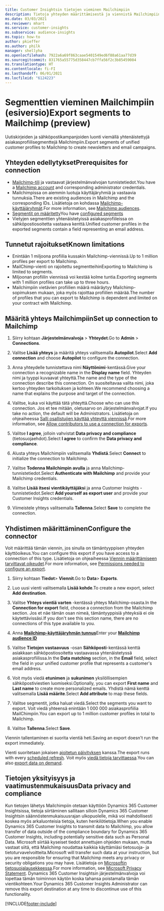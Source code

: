 ```yaml
---
title: Customer Insightsin tietojen vieminen Mailchimpiin
description: Tietoja yhteyden määrittämisestä ja viennistä Mailchimpiin.
ms.date: 03/03/2021
ms.reviewer: mhart
ms.service: customer-insights
ms.subservice: audience-insights
ms.topic: how-to
author: pkieffer
ms.author: philk
manager: shellyha
ms.openlocfilehash: 7922a6a69f863caae5401549ed6f88a61aa77d39
ms.sourcegitcommit: 831765a55775d358447cb7ffa56f2c3b85459084
ms.translationtype: HT
ms.contentlocale: fi-FI
ms.lasthandoff: 06/01/2021
ms.locfileid: "6124223"
---
```

# <a name="export-segments-to-mailchimp-preview"></a><span data-ttu-id="038a1-103">Segmenttien vieminen Mailchimpiin (esiversio)</span><span class="sxs-lookup"><span data-stu-id="038a1-103">Export segments to Mailchimp (preview)</span></span>

<span data-ttu-id="038a1-104">Uutiskirjeiden ja sähköpostikampanjoiden luonti viemällä yhtenäistettyjä asiakasprofiilisegmenttejä Mailchimpiin.</span><span class="sxs-lookup"><span data-stu-id="038a1-104">Export segments of unified customer profiles to Mailchimp to create newsletters and email campaigns.</span></span>

## <a name="prerequisites-for-connection"></a><span data-ttu-id="038a1-105">Yhteyden edellytykset</span><span class="sxs-lookup"><span data-stu-id="038a1-105">Prerequisites for connection</span></span>

-   <span data-ttu-id="038a1-106">[Mailchimp-tili](https://mailchimp.com/) ja vastaavat järjestelmänvalvojan tunnistetiedot.</span><span class="sxs-lookup"><span data-stu-id="038a1-106">You have a [Mailchimp account](https://mailchimp.com/) and corresponding administrator credentials.</span></span>
-   <span data-ttu-id="038a1-107">Mailchimpissa on aiemmin luotuja käyttäjäryhmiä ja vastaavia tunnuksia.</span><span class="sxs-lookup"><span data-stu-id="038a1-107">There are existing audiences in Mailchimp and the corresponding IDs.</span></span> <span data-ttu-id="038a1-108">Lisätietoja on kohdassa [Mailchimp-käyttäjäryhmät](https://mailchimp.com/help/create-audience/).</span><span class="sxs-lookup"><span data-stu-id="038a1-108">For more information, see [Mailchimp audiences](https://mailchimp.com/help/create-audience/).</span></span>
-   <span data-ttu-id="038a1-109">[Segmentit on määritetty](segments.md)</span><span class="sxs-lookup"><span data-stu-id="038a1-109">You have [configured segments](segments.md)</span></span>
-   <span data-ttu-id="038a1-110">Vietyjen segmenttien yhtenäistetyissä asiakasprofiileissa on sähköpostiosoitetta vastaava kenttä.</span><span class="sxs-lookup"><span data-stu-id="038a1-110">Unified customer profiles in the exported segments contain a field representing an email address.</span></span>

## <a name="known-limitations"></a><span data-ttu-id="038a1-111">Tunnetut rajoitukset</span><span class="sxs-lookup"><span data-stu-id="038a1-111">Known limitations</span></span>

- <span data-ttu-id="038a1-112">Enintään 1 miljoona profiilia kussakin Mailchimp-viennissä.</span><span class="sxs-lookup"><span data-stu-id="038a1-112">Up to 1 million profiles per export to Mailchimp.</span></span>
- <span data-ttu-id="038a1-113">MailChimp-vienti on rajoitettu segmentteihin</span><span class="sxs-lookup"><span data-stu-id="038a1-113">Exporting to Mailchimp is limited to segments.</span></span>
- <span data-ttu-id="038a1-114">Miljoonan profiilin viennissä voi kestää kolme tuntia.</span><span class="sxs-lookup"><span data-stu-id="038a1-114">Exporting segments with 1 million profiles can take up to three hours.</span></span> 
- <span data-ttu-id="038a1-115">Mailchimpiin vietävien profiilien määrä määräytyy Mailchimp-sopimuksen mukaan, joka myös rajoittaa profiilien määrää.</span><span class="sxs-lookup"><span data-stu-id="038a1-115">The number of profiles that you can export to Mailchimp is dependent and limited on your contract with Mailchimp.</span></span>

## <a name="set-up-connection-to-mailchimp"></a><span data-ttu-id="038a1-116">Määritä yhteys Mailchimpiin</span><span class="sxs-lookup"><span data-stu-id="038a1-116">Set up connection to Mailchimp</span></span>

1. <span data-ttu-id="038a1-117">Siirry kohtaan **Järjestelmänvalvoja** > **Yhteydet**.</span><span class="sxs-lookup"><span data-stu-id="038a1-117">Go to **Admin** > **Connections**.</span></span>

1. <span data-ttu-id="038a1-118">Valitse **Lisää yhteys** ja määritä yhteys valitsemalla **Autopilot**.</span><span class="sxs-lookup"><span data-stu-id="038a1-118">Select **Add connection** and choose **Autopilot** to configure the connection.</span></span>

1. <span data-ttu-id="038a1-119">Anna yhteydelle tunnistettava nimi **Näyttönimi**-kentässä.</span><span class="sxs-lookup"><span data-stu-id="038a1-119">Give your connection a recognizable name in the **Display name** field.</span></span> <span data-ttu-id="038a1-120">Yhteyden nimi ja tyyppi kuvaavat yhteyttä.</span><span class="sxs-lookup"><span data-stu-id="038a1-120">The name and the type of the connection describe this connection.</span></span> <span data-ttu-id="038a1-121">On suositeltavaa valita nimi, joka kertoo yhteyden tarkoituksen ja kohteen.</span><span class="sxs-lookup"><span data-stu-id="038a1-121">We recommend choosing a name that explains the purpose and target of the connection.</span></span>

1. <span data-ttu-id="038a1-122">Valitse, kuka voi käyttää tätä yhteyttä.</span><span class="sxs-lookup"><span data-stu-id="038a1-122">Choose who can use this connection.</span></span> <span data-ttu-id="038a1-123">Jos et tee mitään, oletusarvo on Järjestelmänvalvojat.</span><span class="sxs-lookup"><span data-stu-id="038a1-123">If you take no action, the default will be Administrators.</span></span> <span data-ttu-id="038a1-124">Lisätietoja on ohjeaiheessa [Salli osallistujien käyttää yhteyttä viennissä](connections.md#allow-contributors-to-use-a-connection-for-exports).</span><span class="sxs-lookup"><span data-stu-id="038a1-124">For more information, see [Allow contributors to use a connection for exports](connections.md#allow-contributors-to-use-a-connection-for-exports).</span></span>

1. <span data-ttu-id="038a1-125">Valitse **I agree**, jolloin vahvistat **Data privacy and compliance** (tietosuojaehdot).</span><span class="sxs-lookup"><span data-stu-id="038a1-125">Select **I agree** to confirm the **Data privacy and compliance**.</span></span>

1. <span data-ttu-id="038a1-126">Alusta yhteys Mailchimpiin valitsemalla **Yhdistä**.</span><span class="sxs-lookup"><span data-stu-id="038a1-126">Select **Connect** to initialize the connection to Mailchimp.</span></span>

1. <span data-ttu-id="038a1-127">Valitse **Todenna Mailchimpin avulla** ja anna Mailchimp-tunnistetiedot.</span><span class="sxs-lookup"><span data-stu-id="038a1-127">Select **Authenticate with Mailchimp** and provide your Mailchimp credentials.</span></span>

1. <span data-ttu-id="038a1-128">Valitse **Lisää itsesi vientikäyttäjäksi** ja anna Customer Insights -tunnistetiedot.</span><span class="sxs-lookup"><span data-stu-id="038a1-128">Select **Add yourself as export user** and provide your Customer Insights credentials.</span></span>

1. <span data-ttu-id="038a1-129">Viimeistele yhteys valitsemalla **Tallenna**.</span><span class="sxs-lookup"><span data-stu-id="038a1-129">Select **Save** to complete the connection.</span></span> 

## <a name="configure-the-connector"></a><span data-ttu-id="038a1-130">Yhdistimen määrittäminen</span><span class="sxs-lookup"><span data-stu-id="038a1-130">Configure the connector</span></span>

<span data-ttu-id="038a1-131">Voit määrittää tämän viennin, jos sinulla on tämäntyyppisen yhteyden käyttöoikeus.</span><span class="sxs-lookup"><span data-stu-id="038a1-131">You can configure this export if you have access to a connection of this type.</span></span> <span data-ttu-id="038a1-132">Lisätietoja on ohjeaiheessa [Viennin määrittämiseen tarvittavat oikeudet](export-destinations.md#set-up-a-new-export).</span><span class="sxs-lookup"><span data-stu-id="038a1-132">For more information, see [Permissions needed to configure an export](export-destinations.md#set-up-a-new-export).</span></span>

1. <span data-ttu-id="038a1-133">Siirry kohtaan **Tiedot**> **Viennit**.</span><span class="sxs-lookup"><span data-stu-id="038a1-133">Go to **Data**> **Exports**.</span></span>

1. <span data-ttu-id="038a1-134">Luo uusi vienti valitsemalla **Lisää kohde**.</span><span class="sxs-lookup"><span data-stu-id="038a1-134">To create a new export, select **Add destination**.</span></span>

1. <span data-ttu-id="038a1-135">Valitse **Yhteys vientiä varten** -kentässä yhteys Mailchimp-osasta.</span><span class="sxs-lookup"><span data-stu-id="038a1-135">In the **Connection for export** field, choose a connection from the Mailchimp section.</span></span> <span data-ttu-id="038a1-136">Jos et näe tämän osan nimeä, tämäntyyppisiä yhteyksiä ei ole käytettävissäsi.</span><span class="sxs-lookup"><span data-stu-id="038a1-136">If you don't see this section name, there are no connections of this type available to you.</span></span>

1. <span data-ttu-id="038a1-137">Anna **[Mailchimp-käyttäjäryhmän tunnus](https://mailchimp.com/help/find-audience-id/)**</span><span class="sxs-lookup"><span data-stu-id="038a1-137">Enter your **[Mailchimp audience ID](https://mailchimp.com/help/find-audience-id/)**</span></span>

3. <span data-ttu-id="038a1-138">Valitse **Tietojen vastaavuus** -osan **Sähköposti**-kentässä kenttä asiakkaan sähköpostiosoitetta vastaavassa yhtenäistetyssä asiakasprofiilissa.</span><span class="sxs-lookup"><span data-stu-id="038a1-138">In the **Data matching** section, in the **Email** field, select the field in your unified customer profile that represents a customer's email address.</span></span> 

1. <span data-ttu-id="038a1-139">Voit myös viedä **etunimen** ja **sukunimen** yksilöllisempien sähköpostiviestien luomiseksi.</span><span class="sxs-lookup"><span data-stu-id="038a1-139">Optionally, you can export **First name** and **Last name** to create more personalized emails.</span></span> <span data-ttu-id="038a1-140">Yhdistä nämä kenttä valitsemalla **Lisää määrite**.</span><span class="sxs-lookup"><span data-stu-id="038a1-140">Select **Add attribute** to map these fields.</span></span>

1. <span data-ttu-id="038a1-141">Valitse segmentit, jotka haluat viedä.</span><span class="sxs-lookup"><span data-stu-id="038a1-141">Select the segments you want to export.</span></span> <span data-ttu-id="038a1-142">Voit viedä yhteensä enintään 1 000 000 asiakasprofiilia MailChimpiin.</span><span class="sxs-lookup"><span data-stu-id="038a1-142">You can export up to 1 million customer profiles in total to Mailchimp.</span></span>

1. <span data-ttu-id="038a1-143">Valitse **Tallenna**.</span><span class="sxs-lookup"><span data-stu-id="038a1-143">Select **Save**.</span></span>

<span data-ttu-id="038a1-144">Viennin tallentaminen ei suorita vientiä heti.</span><span class="sxs-lookup"><span data-stu-id="038a1-144">Saving an export doesn't run the export immediately.</span></span>

<span data-ttu-id="038a1-145">Vienti suoritetaan jokaisen [ajoitetun päivityksen](system.md#schedule-tab) kanssa.</span><span class="sxs-lookup"><span data-stu-id="038a1-145">The export runs with every [scheduled refresh](system.md#schedule-tab).</span></span> <span data-ttu-id="038a1-146">Voit myös [viedä tietoja tarvittaessa](export-destinations.md#run-exports-on-demand).</span><span class="sxs-lookup"><span data-stu-id="038a1-146">You can also [export data on demand](export-destinations.md#run-exports-on-demand).</span></span> 

## <a name="data-privacy-and-compliance"></a><span data-ttu-id="038a1-147">Tietojen yksityisyys ja vaatimustenmukaisuus</span><span class="sxs-lookup"><span data-stu-id="038a1-147">Data privacy and compliance</span></span>

<span data-ttu-id="038a1-148">Kun tietojen lähetys Mailchimpiin otetaan käyttöön Dynamics 365 Customer Insightsissa, tietoja siirtäminen sallitaan silloin Dynamics 365 Customer Insightsin säännöstenmukaisuusrajan ulkopuolelle, mikä voi mahdollisesti koskea myös arkaluonteisia tietoja, kuten henkilötietoja.</span><span class="sxs-lookup"><span data-stu-id="038a1-148">When you enable Dynamics 365 Customer Insights to transmit data to Mailchimp, you allow transfer of data outside of the compliance boundary for Dynamics 365 Customer Insights, including potentially sensitive data such as Personal Data.</span></span> <span data-ttu-id="038a1-149">Microsoft siirtää kyseiset tiedot annettujen ohjeiden mukaan, mutta vastaat siitä, että Mailchimp noudattaa kaikkia käyttämiäsi tietosuoja- ja tietoturvavelvoitteita.</span><span class="sxs-lookup"><span data-stu-id="038a1-149">Microsoft will transfer such data at your instruction, but you are responsible for ensuring that Mailchimp meets any privacy or security obligations you may have.</span></span> <span data-ttu-id="038a1-150">Lisätietoja on [Microsoftin tietosuojalausekkeessa](https://go.microsoft.com/fwlink/?linkid=396732).</span><span class="sxs-lookup"><span data-stu-id="038a1-150">For more information, see [Microsoft Privacy Statement](https://go.microsoft.com/fwlink/?linkid=396732).</span></span>
<span data-ttu-id="038a1-151">Dynamics 365 Customer Insightsin järjestelmänvalvoja voi lopettaa tämän toiminnon käytön koska tahansa poistamalla tämän vientikohteen.</span><span class="sxs-lookup"><span data-stu-id="038a1-151">Your Dynamics 365 Customer Insights Administrator can remove this export destination at any time to discontinue use of this functionality.</span></span>

[!INCLUDE[footer-include](../includes/footer-banner.md)]
